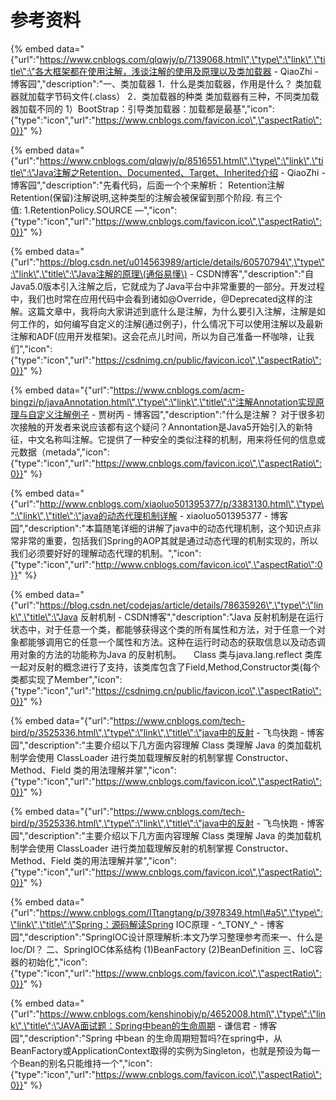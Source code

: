 # 参考资料

{% embed data="{\"url\":\"https://www.cnblogs.com/qlqwjy/p/7139068.html\",\"type\":\"link\",\"title\":\"各大框架都在使用注解，浅谈注解的使用及原理以及类加载器 - QiaoZhi - 博客园\",\"description\":\"一、类加载器 1．什么是类加载器，作用是什么？ 类加载器就加载字节码文件\(.class） 2．类加载器的种类 类加载器有三种，不同类加载器加载不同的 1）BootStrap：引导类加载器：加载都是最基\",\"icon\":{\"type\":\"icon\",\"url\":\"https://www.cnblogs.com/favicon.ico\",\"aspectRatio\":0}}" %}

{% embed data="{\"url\":\"https://www.cnblogs.com/qlqwjy/p/8516551.html\",\"type\":\"link\",\"title\":\"Java注解之Retention、Documented、Target、Inherited介绍 - QiaoZhi - 博客园\",\"description\":\"先看代码，后面一个个来解析： Retention注解 Retention\(保留\)注解说明,这种类型的注解会被保留到那个阶段. 有三个值: 1.RetentionPolicy.SOURCE —\",\"icon\":{\"type\":\"icon\",\"url\":\"https://www.cnblogs.com/favicon.ico\",\"aspectRatio\":0}}" %}

{% embed data="{\"url\":\"https://blog.csdn.net/u014563989/article/details/60570794\",\"type\":\"link\",\"title\":\"Java注解的原理\(通俗易懂\) - CSDN博客\",\"description\":\"自Java5.0版本引入注解之后，它就成为了Java平台中非常重要的一部分。开发过程中，我们也时常在应用代码中会看到诸如@Override，@Deprecated这样的注解。这篇文章中，我将向大家讲述到底什么是注解，为什么要引入注解，注解是如何工作的，如何编写自定义的注解\(通过例子\)，什么情况下可以使用注解以及最新注解和ADF\(应用开发框架\)。这会花点儿时间，所以为自己准备一杯咖啡，让我们\",\"icon\":{\"type\":\"icon\",\"url\":\"https://csdnimg.cn/public/favicon.ico\",\"aspectRatio\":0}}" %}

{% embed data="{\"url\":\"https://www.cnblogs.com/acm-bingzi/p/javaAnnotation.html\",\"type\":\"link\",\"title\":\"注解Annotation实现原理与自定义注解例子 - 贾树丙 - 博客园\",\"description\":\"什么是注解？ 对于很多初次接触的开发者来说应该都有这个疑问？Annontation是Java5开始引入的新特征，中文名称叫注解。它提供了一种安全的类似注释的机制，用来将任何的信息或元数据（metada\",\"icon\":{\"type\":\"icon\",\"url\":\"https://www.cnblogs.com/favicon.ico\",\"aspectRatio\":0}}" %}

{% embed data="{\"url\":\"http://www.cnblogs.com/xiaoluo501395377/p/3383130.html\",\"type\":\"link\",\"title\":\"java的动态代理机制详解 - xiaoluo501395377 - 博客园\",\"description\":\"本篇随笔详细的讲解了java中的动态代理机制，这个知识点非常非常的重要，包括我们Spring的AOP其就是通过动态代理的机制实现的，所以我们必须要好好的理解动态代理的机制。\",\"icon\":{\"type\":\"icon\",\"url\":\"http://www.cnblogs.com/favicon.ico\",\"aspectRatio\":0}}" %}

{% embed data="{\"url\":\"https://blog.csdn.net/codejas/article/details/78635926\",\"type\":\"link\",\"title\":\"Java 反射机制 - CSDN博客\",\"description\":\"Java 反射机制是在运行状态中，对于任意一个类，都能够获得这个类的所有属性和方法，对于任意一个对象都能够调用它的任意一个属性和方法。这种在运行时动态的获取信息以及动态调用对象的方法的功能称为Java 的反射机制。      Class 类与java.lang.reflect 类库一起对反射的概念进行了支持，该类库包含了Field,Method,Constructor类\(每个类都实现了Member\",\"icon\":{\"type\":\"icon\",\"url\":\"https://csdnimg.cn/public/favicon.ico\",\"aspectRatio\":0}}" %}

{% embed data="{\"url\":\"https://www.cnblogs.com/tech-bird/p/3525336.html\",\"type\":\"link\",\"title\":\"java中的反射 - 飞鸟快跑 - 博客园\",\"description\":\"主要介绍以下几方面内容理解 Class 类理解 Java 的类加载机制学会使用 ClassLoader 进行类加载理解反射的机制掌握 Constructor、Method、Field 类的用法理解并掌\",\"icon\":{\"type\":\"icon\",\"url\":\"https://www.cnblogs.com/favicon.ico\",\"aspectRatio\":0}}" %}

{% embed data="{\"url\":\"https://www.cnblogs.com/tech-bird/p/3525336.html\",\"type\":\"link\",\"title\":\"java中的反射 - 飞鸟快跑 - 博客园\",\"description\":\"主要介绍以下几方面内容理解 Class 类理解 Java 的类加载机制学会使用 ClassLoader 进行类加载理解反射的机制掌握 Constructor、Method、Field 类的用法理解并掌\",\"icon\":{\"type\":\"icon\",\"url\":\"https://www.cnblogs.com/favicon.ico\",\"aspectRatio\":0}}" %}

{% embed data="{\"url\":\"https://www.cnblogs.com/ITtangtang/p/3978349.html\#a5\",\"type\":\"link\",\"title\":\"Spring：源码解读Spring IOC原理 - ^\_TONY\_^ - 博客园\",\"description\":\"SpringIOC设计原理解析:本文乃学习整理参考而来一、什么是Ioc/DI？ 二、SpringIOC体系结构 \(1\)BeanFactory \(2\)BeanDefinition 三、IoC容器的初始化\",\"icon\":{\"type\":\"icon\",\"url\":\"https://www.cnblogs.com/favicon.ico\",\"aspectRatio\":0}}" %}

{% embed data="{\"url\":\"https://www.cnblogs.com/kenshinobiy/p/4652008.html\",\"type\":\"link\",\"title\":\"JAVA面试题：Spring中bean的生命周期 - 谦信君 - 博客园\",\"description\":\"Spring 中bean 的生命周期短暂吗?在spring中，从BeanFactory或ApplicationContext取得的实例为Singleton，也就是预设为每一个Bean的别名只能维持一个\",\"icon\":{\"type\":\"icon\",\"url\":\"https://www.cnblogs.com/favicon.ico\",\"aspectRatio\":0}}" %}

